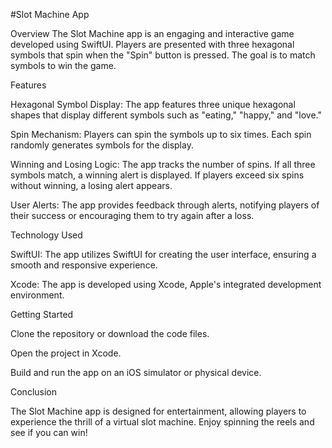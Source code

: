 #Slot Machine App

Overview
The Slot Machine app is an engaging and interactive game developed using SwiftUI. Players are presented with three hexagonal symbols that spin when the "Spin" button is pressed. The goal is to match symbols to win the game.

Features

Hexagonal Symbol Display: The app features three unique hexagonal shapes that display different symbols such as "eating," "happy," and "love."

Spin Mechanism: Players can spin the symbols up to six times. Each spin randomly generates symbols for the display.

Winning and Losing Logic: The app tracks the number of spins. If all three symbols match, a winning alert is displayed. If players exceed six spins without winning, a losing alert appears.

User Alerts: The app provides feedback through alerts, notifying players of their success or encouraging them to try again after a loss.

Technology Used

SwiftUI: The app utilizes SwiftUI for creating the user interface, ensuring a smooth and responsive experience.

Xcode: The app is developed using Xcode, Apple's integrated development environment.

Getting Started

Clone the repository or download the code files.

Open the project in Xcode.

Build and run the app on an iOS simulator or physical device.

Conclusion

The Slot Machine app is designed for entertainment, allowing players to experience the thrill of a virtual slot machine. Enjoy spinning the reels and see if you can win!
